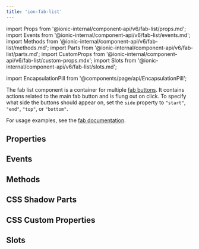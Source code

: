 ```yaml
---
title: 'ion-fab-list'
---
```


import Props from '@ionic-internal/component-api/v6/fab-list/props.md';
import Events from '@ionic-internal/component-api/v6/fab-list/events.md';
import Methods from '@ionic-internal/component-api/v6/fab-list/methods.md';
import Parts from '@ionic-internal/component-api/v6/fab-list/parts.md';
import CustomProps from '@ionic-internal/component-api/v6/fab-list/custom-props.mdx';
import Slots from '@ionic-internal/component-api/v6/fab-list/slots.md';

import EncapsulationPill from '@components/page/api/EncapsulationPill';

<EncapsulationPill type="shadow" />

The fab list component is a container for multiple [fab buttons](./fab-button). It contains actions related to the main fab button and is flung out on click. To specify what side the buttons should appear on, set the `side` property to `"start"`, `"end"`, `"top"`, or `"bottom"`.

For usage examples, see the [fab documentation](./fab).

## Properties

<Props />

## Events

<Events />

## Methods

<Methods />

## CSS Shadow Parts

<Parts />

## CSS Custom Properties

<CustomProps />

## Slots

<Slots />
